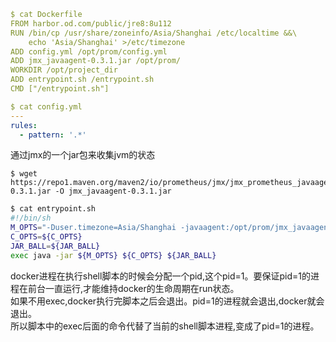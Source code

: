 ```yaml
$ cat Dockerfile
FROM harbor.od.com/public/jre8:8u112
RUN /bin/cp /usr/share/zoneinfo/Asia/Shanghai /etc/localtime &&\
    echo 'Asia/Shanghai' >/etc/timezone
ADD config.yml /opt/prom/config.yml
ADD jmx_javaagent-0.3.1.jar /opt/prom/
WORKDIR /opt/project_dir
ADD entrypoint.sh /entrypoint.sh
CMD ["/entrypoint.sh"]
```

```yml
$ cat config.yml
---
rules:
  - pattern: '.*'
```

通过jmx的一个jar包来收集jvm的状态
```
$ wget https://repo1.maven.org/maven2/io/prometheus/jmx/jmx_prometheus_javaagent/0.3.1/jmx_prometheus_javaagent-0.3.1.jar -O jmx_javaagent-0.3.1.jar
```

```bash
$ cat entrypoint.sh
#!/bin/sh
M_OPTS="-Duser.timezone=Asia/Shanghai -javaagent:/opt/prom/jmx_javaagent-0.3.1.jar=$(hostname -i):${M_PORT:-"12346"}:/opt/prom/config.yml"
C_OPTS=${C_OPTS}
JAR_BALL=${JAR_BALL}
exec java -jar ${M_OPTS} ${C_OPTS} ${JAR_BALL}
```

docker进程在执行shell脚本的时候会分配一个pid,这个pid=1。要保证pid=1的进程在前台一直运行,才能维持docker的生命周期在run状态。  
如果不用exec,docker执行完脚本之后会退出。pid=1的进程就会退出,docker就会退出。  
所以脚本中的exec后面的命令代替了当前的shell脚本进程,变成了pid=1的进程。  
